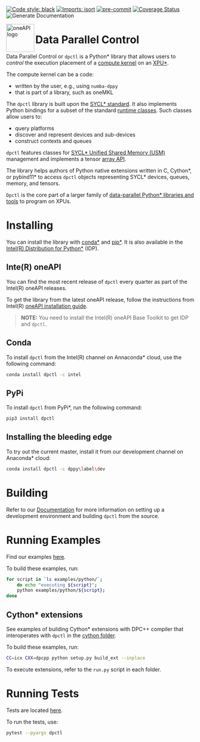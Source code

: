 [![Code style: black](https://img.shields.io/badge/code%20style-black-000000.svg)](https://github.com/psf/black)
[![Imports: isort](https://img.shields.io/badge/%20imports-isort-%231674b1?style=flat&labelColor=ef8336)](https://pycqa.github.io/isort/)
[![pre-commit](https://img.shields.io/badge/pre--commit-enabled-brightgreen?logo=pre-commit&logoColor=white)](https://github.com/pre-commit/pre-commit)
[![Coverage Status](https://coveralls.io/repos/github/IntelPython/dpctl/badge.svg?branch=master)](https://coveralls.io/github/IntelPython/dpctl?branch=master)
![Generate Documentation](https://github.com/IntelPython/dpctl/actions/workflows/generate-docs.yml/badge.svg?branch=master)


<img align="left" src="https://spec.oneapi.io/oneapi-logo-white-scaled.jpg" alt="oneAPI logo" width="75"/>

# Data Parallel Control

Data Parallel Control or `dpctl` is a Python* library that allows users
to *control* the execution placement of a [compute
kernel](https://en.wikipedia.org/wiki/Compute_kernel) on an
[XPU*](https://www.intel.com/content/www/us/en/newsroom/news/xpu-vision-oneapi-server-gpu.html).

The compute kernel can be a code:
* written by the user, e.g., using `numba-dppy`
* that is part of a library, such as oneMKL  

The `dpctl` library is built upon the [SYCL*
standard](https://www.khronos.org/sycl/). It also implements Python
bindings for a subset of the standard [runtime
classes](https://www.khronos.org/registry/SYCL/specs/sycl-2020/html/sycl-2020.html#_sycl_runtime_classes).
Such classes allow users to:
* query platforms
* discover and represent devices and sub-devices
* construct contexts and queues 

`dpctl` features classes for [SYCL* Unified Shared Memory
(USM)](https://link.springer.com/chapter/10.1007/978-1-4842-5574-2_6)
management and implements a tensor [array
API](https://data-apis.org/array-api/latest/).

The library helps authors of Python native extensions written
in C, Cython*, or pybind11* to access `dpctl` objects representing SYCL*
devices, queues, memory, and tensors.

`Dpctl` is the core part of a larger family of [data-parallel Python*
libraries and tools](https://www.intel.com/content/www/us/en/developer/tools/oneapi/distribution-for-python.html)
to program on XPUs. 



# Installing

You can install the library with [conda*](https://anaconda.org/intel/dpctl) and
[pip*](https://pypi.org/project/dpctl/). It is also available in the [Intel(R)
Distribution for
Python*](https://software.intel.com/content/www/us/en/develop/tools/oneapi/components/distribution-for-python.html)
(IDP).

## Inte(R) oneAPI

You can find the most recent release of `dpctl` every quarter as part of the Intel(R) oneAPI releases. 

To get the library from the latest oneAPI release, follow the
instructions from Intel(R) [oneAPI installation
guide](https://www.intel.com/content/www/us/en/developer/articles/guide/installation-guide-for-oneapi-toolkits.html).

> **NOTE:** You need to install the Intel(R) oneAPI Base Toolkit to get
>IDP and `dpctl`.


## Conda

To install `dpctl` from the Intel(R) channel on Annaconda*
cloud, use the following command:

```bash
conda install dpctl -c intel
```

## PyPi

To install `dpctl` from PyPi*, run the following command:

```bash
pip3 install dpctl
```

Installing the bleeding edge
------------------------

To try out the current master, install it from our
development channel on Anaconda* cloud:

```bash
conda install dpctl -c dppy\label\dev
```

# Building

Refer to our [Documentation](https://intelpython.github.io/dpctl) for more information on
setting up a development environment and building `dpctl` from the source.

# Running Examples

Find our examples [here](examples). 

To build these examples, run:

```bash
for script in `ls examples/python/`; 
    do echo "executing ${script}"; 
    python examples/python/${script}; 
done
```

##  Cython* extensions
See examples of building Cython* extensions with DPC++ compiler that interoperates
with `dpctl` in the [cython folder](examples\cython).

To build these examples, run:
```bash
CC=icx CXX=dpcpp python setup.py build_ext --inplace
```
To execute extensions, refer to the `run.py` script in each folder.

# Running Tests

Tests are located [here](dpctl/tests).

To run the tests, use:
```bash
pytest --pyargs dpctl
```
